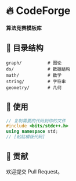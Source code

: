 
# 🔥 CodeForge

**算法竞赛模板库**

## 📁 目录结构
```
graph/          # 图论
ds/             # 数据结构  
math/           # 数学
string/         # 字符串
geometry/       # 几何
```

## 🚀 使用
```cpp
// 复制需要的代码到你的文件
#include <bits/stdc++.h>
using namespace std;
// [粘贴模板代码]
```

## 🤝 贡献
欢迎提交 Pull Request。